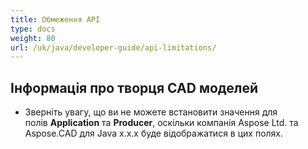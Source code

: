 ```yaml
---
title: Обмеження API
type: docs
weight: 80
url: /uk/java/developer-guide/api-limitations/
---
```


## **Інформація про творця CAD моделей**
- Зверніть увагу, що ви не можете встановити значення для полів **Application** та **Producer**, оскільки компанія Aspose Ltd. та Aspose.CAD для Java x.x.x буде відображатися в цих полях.
